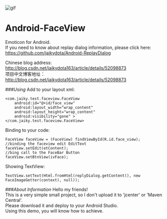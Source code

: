 ![gif](https://github.com/jaikydota/Android-FaceView/blob/master/Demo/GIF.gif)  


# Android-FaceView
Emoticon for Android.<br>
If you need to know about replay dialog information, please click here: https://github.com/jaikydota/Android-ReplayDialog<br>

Chinese blog address: http://blog.csdn.net/jaikydota163/article/details/52098873<br>
项目中文博客地址：http://blog.csdn.net/jaikydota163/article/details/52098873<br>

###*Using*
Add to your layout xml:
```
<com.jaiky.test.faceview.FaceView
    android:id="@+id/face_view"
    android:layout_width="wrap_content"
    android:layout_height="wrap_content"
    android:visibility="gone" >
</com.jaiky.test.faceview.FaceView>
```

Binding to your code:
```
FaceView faceView = (FaceView) findViewById(R.id.face_view);
//binding the faceview edit EditText
faceView.setEdit(etContent);
//bing call to the FaceBar Button
faceView.setBtnView(ivFace);
```

Showing TextView:
```
TextView.setText(Html.fromHtml(replyDialog.getContent(), new FaceImageGetter(context), null));
```

###*About Information*
Hello my friends!<br>
This is a very simple small project, so I don't upload it to 'jcenter' or 'Maven Central'.<br>
Please download it and deploy to your Android Studio.<br>
Using this demo, you will know how to achieve.<br>

